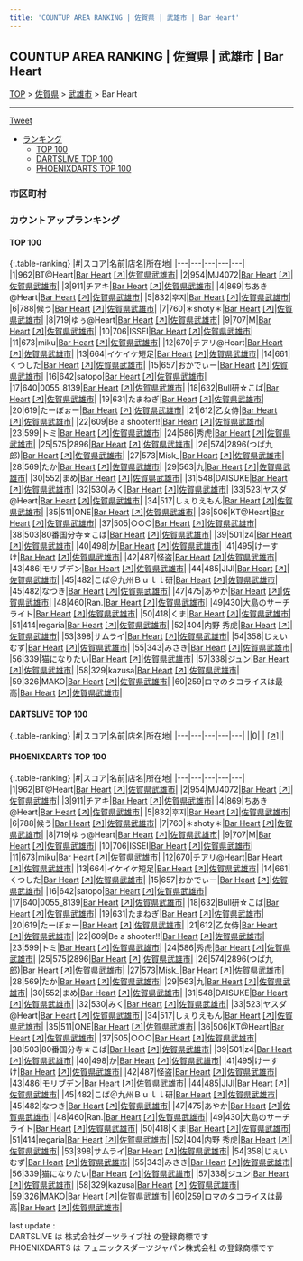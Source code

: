```yaml
---
title: 'COUNTUP AREA RANKING | 佐賀県 | 武雄市 | Bar Heart'
---
```

## COUNTUP AREA RANKING | 佐賀県 | 武雄市 | Bar Heart

[TOP](/darts/rank/) > [佐賀県](/darts/rank/佐賀県/) > [武雄市](/darts/rank/佐賀県/武雄市/) > Bar Heart

___

<a href="https://twitter.com/share?ref_src=twsrc%5Etfw" data-text="COUNTUP AREA RANKING | 佐賀県武雄市Bar Heart" class="twitter-share-button" data-hashtags="DARTSLIVE,PHOENIXDARTS,darts,ダーツ" data-show-count="false">Tweet</a>

* [ランキング](#カウントアップランキング)
    * [TOP 100](#top-100)
    * [DARTSLIVE TOP 100](#dartslive-top-100)
    * [PHOENIXDARTS TOP 100](#phoenixdarts-top-100)

### 市区町村

<ul>

</ul>

### カウントアップランキング

#### TOP 100



{:.table-ranking}
|#|スコア|名前|店名|所在地|
|---|---|---|---|---|
|1|962|<span class="rank-name-pd">BT@Heart</span>|<a href="/darts/rank/shops/80773.html">Bar Heart</a> <a href="https://vs.phoenixdarts.com/jp/shop/shopDetailInfo/s_80773?s_seq=80773">[↗]</a>|<a href="/darts/rank/佐賀県/武雄市">佐賀県武雄市</a>|
|2|954|<span class="rank-name-pd">MJ4072</span>|<a href="/darts/rank/shops/80773.html">Bar Heart</a> <a href="https://vs.phoenixdarts.com/jp/shop/shopDetailInfo/s_80773?s_seq=80773">[↗]</a>|<a href="/darts/rank/佐賀県/武雄市">佐賀県武雄市</a>|
|3|911|<span class="rank-name-pd">チアキ</span>|<a href="/darts/rank/shops/80773.html">Bar Heart</a> <a href="https://vs.phoenixdarts.com/jp/shop/shopDetailInfo/s_80773?s_seq=80773">[↗]</a>|<a href="/darts/rank/佐賀県/武雄市">佐賀県武雄市</a>|
|4|869|<span class="rank-name-pd">ちあき@Heart</span>|<a href="/darts/rank/shops/80773.html">Bar Heart</a> <a href="https://vs.phoenixdarts.com/jp/shop/shopDetailInfo/s_80773?s_seq=80773">[↗]</a>|<a href="/darts/rank/佐賀県/武雄市">佐賀県武雄市</a>|
|5|832|<span class="rank-name-pd">후지</span>|<a href="/darts/rank/shops/80773.html">Bar Heart</a> <a href="https://vs.phoenixdarts.com/jp/shop/shopDetailInfo/s_80773?s_seq=80773">[↗]</a>|<a href="/darts/rank/佐賀県/武雄市">佐賀県武雄市</a>|
|6|788|<span class="rank-name-pd">候う</span>|<a href="/darts/rank/shops/80773.html">Bar Heart</a> <a href="https://vs.phoenixdarts.com/jp/shop/shopDetailInfo/s_80773?s_seq=80773">[↗]</a>|<a href="/darts/rank/佐賀県/武雄市">佐賀県武雄市</a>|
|7|760|<span class="rank-name-pd">＊shoty＊</span>|<a href="/darts/rank/shops/80773.html">Bar Heart</a> <a href="https://vs.phoenixdarts.com/jp/shop/shopDetailInfo/s_80773?s_seq=80773">[↗]</a>|<a href="/darts/rank/佐賀県/武雄市">佐賀県武雄市</a>|
|8|719|<span class="rank-name-pd">ゆぅ@Heart</span>|<a href="/darts/rank/shops/80773.html">Bar Heart</a> <a href="https://vs.phoenixdarts.com/jp/shop/shopDetailInfo/s_80773?s_seq=80773">[↗]</a>|<a href="/darts/rank/佐賀県/武雄市">佐賀県武雄市</a>|
|9|707|<span class="rank-name-pd">M</span>|<a href="/darts/rank/shops/80773.html">Bar Heart</a> <a href="https://vs.phoenixdarts.com/jp/shop/shopDetailInfo/s_80773?s_seq=80773">[↗]</a>|<a href="/darts/rank/佐賀県/武雄市">佐賀県武雄市</a>|
|10|706|<span class="rank-name-pd">ISSEI</span>|<a href="/darts/rank/shops/80773.html">Bar Heart</a> <a href="https://vs.phoenixdarts.com/jp/shop/shopDetailInfo/s_80773?s_seq=80773">[↗]</a>|<a href="/darts/rank/佐賀県/武雄市">佐賀県武雄市</a>|
|11|673|<span class="rank-name-pd">miku</span>|<a href="/darts/rank/shops/80773.html">Bar Heart</a> <a href="https://vs.phoenixdarts.com/jp/shop/shopDetailInfo/s_80773?s_seq=80773">[↗]</a>|<a href="/darts/rank/佐賀県/武雄市">佐賀県武雄市</a>|
|12|670|<span class="rank-name-pd">チアリ@Heart</span>|<a href="/darts/rank/shops/80773.html">Bar Heart</a> <a href="https://vs.phoenixdarts.com/jp/shop/shopDetailInfo/s_80773?s_seq=80773">[↗]</a>|<a href="/darts/rank/佐賀県/武雄市">佐賀県武雄市</a>|
|13|664|<span class="rank-name-pd">イケイケ短足</span>|<a href="/darts/rank/shops/80773.html">Bar Heart</a> <a href="https://vs.phoenixdarts.com/jp/shop/shopDetailInfo/s_80773?s_seq=80773">[↗]</a>|<a href="/darts/rank/佐賀県/武雄市">佐賀県武雄市</a>|
|14|661|<span class="rank-name-pd">くつした</span>|<a href="/darts/rank/shops/80773.html">Bar Heart</a> <a href="https://vs.phoenixdarts.com/jp/shop/shopDetailInfo/s_80773?s_seq=80773">[↗]</a>|<a href="/darts/rank/佐賀県/武雄市">佐賀県武雄市</a>|
|15|657|<span class="rank-name-pd">おかでぃー</span>|<a href="/darts/rank/shops/80773.html">Bar Heart</a> <a href="https://vs.phoenixdarts.com/jp/shop/shopDetailInfo/s_80773?s_seq=80773">[↗]</a>|<a href="/darts/rank/佐賀県/武雄市">佐賀県武雄市</a>|
|16|642|<span class="rank-name-pd">satopo</span>|<a href="/darts/rank/shops/80773.html">Bar Heart</a> <a href="https://vs.phoenixdarts.com/jp/shop/shopDetailInfo/s_80773?s_seq=80773">[↗]</a>|<a href="/darts/rank/佐賀県/武雄市">佐賀県武雄市</a>|
|17|640|<span class="rank-name-pd">0055_8139</span>|<a href="/darts/rank/shops/80773.html">Bar Heart</a> <a href="https://vs.phoenixdarts.com/jp/shop/shopDetailInfo/s_80773?s_seq=80773">[↗]</a>|<a href="/darts/rank/佐賀県/武雄市">佐賀県武雄市</a>|
|18|632|<span class="rank-name-pd">Bull研☆こば</span>|<a href="/darts/rank/shops/80773.html">Bar Heart</a> <a href="https://vs.phoenixdarts.com/jp/shop/shopDetailInfo/s_80773?s_seq=80773">[↗]</a>|<a href="/darts/rank/佐賀県/武雄市">佐賀県武雄市</a>|
|19|631|<span class="rank-name-pd">たまねぎ</span>|<a href="/darts/rank/shops/80773.html">Bar Heart</a> <a href="https://vs.phoenixdarts.com/jp/shop/shopDetailInfo/s_80773?s_seq=80773">[↗]</a>|<a href="/darts/rank/佐賀県/武雄市">佐賀県武雄市</a>|
|20|619|<span class="rank-name-pd">たーぼぉー</span>|<a href="/darts/rank/shops/80773.html">Bar Heart</a> <a href="https://vs.phoenixdarts.com/jp/shop/shopDetailInfo/s_80773?s_seq=80773">[↗]</a>|<a href="/darts/rank/佐賀県/武雄市">佐賀県武雄市</a>|
|21|612|<span class="rank-name-pd">乙女侍</span>|<a href="/darts/rank/shops/80773.html">Bar Heart</a> <a href="https://vs.phoenixdarts.com/jp/shop/shopDetailInfo/s_80773?s_seq=80773">[↗]</a>|<a href="/darts/rank/佐賀県/武雄市">佐賀県武雄市</a>|
|22|609|<span class="rank-name-pd">Be a shooter!!</span>|<a href="/darts/rank/shops/80773.html">Bar Heart</a> <a href="https://vs.phoenixdarts.com/jp/shop/shopDetailInfo/s_80773?s_seq=80773">[↗]</a>|<a href="/darts/rank/佐賀県/武雄市">佐賀県武雄市</a>|
|23|599|<span class="rank-name-pd">トミ</span>|<a href="/darts/rank/shops/80773.html">Bar Heart</a> <a href="https://vs.phoenixdarts.com/jp/shop/shopDetailInfo/s_80773?s_seq=80773">[↗]</a>|<a href="/darts/rank/佐賀県/武雄市">佐賀県武雄市</a>|
|24|586|<span class="rank-name-pd">秀虎</span>|<a href="/darts/rank/shops/80773.html">Bar Heart</a> <a href="https://vs.phoenixdarts.com/jp/shop/shopDetailInfo/s_80773?s_seq=80773">[↗]</a>|<a href="/darts/rank/佐賀県/武雄市">佐賀県武雄市</a>|
|25|575|<span class="rank-name-pd">2896</span>|<a href="/darts/rank/shops/80773.html">Bar Heart</a> <a href="https://vs.phoenixdarts.com/jp/shop/shopDetailInfo/s_80773?s_seq=80773">[↗]</a>|<a href="/darts/rank/佐賀県/武雄市">佐賀県武雄市</a>|
|26|574|<span class="rank-name-pd">2896(つば九郎)</span>|<a href="/darts/rank/shops/80773.html">Bar Heart</a> <a href="https://vs.phoenixdarts.com/jp/shop/shopDetailInfo/s_80773?s_seq=80773">[↗]</a>|<a href="/darts/rank/佐賀県/武雄市">佐賀県武雄市</a>|
|27|573|<span class="rank-name-pd">Misk_</span>|<a href="/darts/rank/shops/80773.html">Bar Heart</a> <a href="https://vs.phoenixdarts.com/jp/shop/shopDetailInfo/s_80773?s_seq=80773">[↗]</a>|<a href="/darts/rank/佐賀県/武雄市">佐賀県武雄市</a>|
|28|569|<span class="rank-name-pd">たか</span>|<a href="/darts/rank/shops/80773.html">Bar Heart</a> <a href="https://vs.phoenixdarts.com/jp/shop/shopDetailInfo/s_80773?s_seq=80773">[↗]</a>|<a href="/darts/rank/佐賀県/武雄市">佐賀県武雄市</a>|
|29|563|<span class="rank-name-pd">九</span>|<a href="/darts/rank/shops/80773.html">Bar Heart</a> <a href="https://vs.phoenixdarts.com/jp/shop/shopDetailInfo/s_80773?s_seq=80773">[↗]</a>|<a href="/darts/rank/佐賀県/武雄市">佐賀県武雄市</a>|
|30|552|<span class="rank-name-pd">まめ</span>|<a href="/darts/rank/shops/80773.html">Bar Heart</a> <a href="https://vs.phoenixdarts.com/jp/shop/shopDetailInfo/s_80773?s_seq=80773">[↗]</a>|<a href="/darts/rank/佐賀県/武雄市">佐賀県武雄市</a>|
|31|548|<span class="rank-name-pd">DAISUKE</span>|<a href="/darts/rank/shops/80773.html">Bar Heart</a> <a href="https://vs.phoenixdarts.com/jp/shop/shopDetailInfo/s_80773?s_seq=80773">[↗]</a>|<a href="/darts/rank/佐賀県/武雄市">佐賀県武雄市</a>|
|32|530|<span class="rank-name-pd">みく</span>|<a href="/darts/rank/shops/80773.html">Bar Heart</a> <a href="https://vs.phoenixdarts.com/jp/shop/shopDetailInfo/s_80773?s_seq=80773">[↗]</a>|<a href="/darts/rank/佐賀県/武雄市">佐賀県武雄市</a>|
|33|523|<span class="rank-name-pd">ヤスダ@Heart</span>|<a href="/darts/rank/shops/80773.html">Bar Heart</a> <a href="https://vs.phoenixdarts.com/jp/shop/shopDetailInfo/s_80773?s_seq=80773">[↗]</a>|<a href="/darts/rank/佐賀県/武雄市">佐賀県武雄市</a>|
|34|517|<span class="rank-name-pd">しぇりえもん</span>|<a href="/darts/rank/shops/80773.html">Bar Heart</a> <a href="https://vs.phoenixdarts.com/jp/shop/shopDetailInfo/s_80773?s_seq=80773">[↗]</a>|<a href="/darts/rank/佐賀県/武雄市">佐賀県武雄市</a>|
|35|511|<span class="rank-name-pd">ONE</span>|<a href="/darts/rank/shops/80773.html">Bar Heart</a> <a href="https://vs.phoenixdarts.com/jp/shop/shopDetailInfo/s_80773?s_seq=80773">[↗]</a>|<a href="/darts/rank/佐賀県/武雄市">佐賀県武雄市</a>|
|36|506|<span class="rank-name-pd">KT@Heart</span>|<a href="/darts/rank/shops/80773.html">Bar Heart</a> <a href="https://vs.phoenixdarts.com/jp/shop/shopDetailInfo/s_80773?s_seq=80773">[↗]</a>|<a href="/darts/rank/佐賀県/武雄市">佐賀県武雄市</a>|
|37|505|<span class="rank-name-pd">○○○</span>|<a href="/darts/rank/shops/80773.html">Bar Heart</a> <a href="https://vs.phoenixdarts.com/jp/shop/shopDetailInfo/s_80773?s_seq=80773">[↗]</a>|<a href="/darts/rank/佐賀県/武雄市">佐賀県武雄市</a>|
|38|503|<span class="rank-name-pd">80番国分寺☆こば</span>|<a href="/darts/rank/shops/80773.html">Bar Heart</a> <a href="https://vs.phoenixdarts.com/jp/shop/shopDetailInfo/s_80773?s_seq=80773">[↗]</a>|<a href="/darts/rank/佐賀県/武雄市">佐賀県武雄市</a>|
|39|501|<span class="rank-name-pd">z4</span>|<a href="/darts/rank/shops/80773.html">Bar Heart</a> <a href="https://vs.phoenixdarts.com/jp/shop/shopDetailInfo/s_80773?s_seq=80773">[↗]</a>|<a href="/darts/rank/佐賀県/武雄市">佐賀県武雄市</a>|
|40|498|<span class="rank-name-pd">か</span>|<a href="/darts/rank/shops/80773.html">Bar Heart</a> <a href="https://vs.phoenixdarts.com/jp/shop/shopDetailInfo/s_80773?s_seq=80773">[↗]</a>|<a href="/darts/rank/佐賀県/武雄市">佐賀県武雄市</a>|
|41|495|<span class="rank-name-pd">けーすけ</span>|<a href="/darts/rank/shops/80773.html">Bar Heart</a> <a href="https://vs.phoenixdarts.com/jp/shop/shopDetailInfo/s_80773?s_seq=80773">[↗]</a>|<a href="/darts/rank/佐賀県/武雄市">佐賀県武雄市</a>|
|42|487|<span class="rank-name-pd">怪盗</span>|<a href="/darts/rank/shops/80773.html">Bar Heart</a> <a href="https://vs.phoenixdarts.com/jp/shop/shopDetailInfo/s_80773?s_seq=80773">[↗]</a>|<a href="/darts/rank/佐賀県/武雄市">佐賀県武雄市</a>|
|43|486|<span class="rank-name-pd">モリブデン</span>|<a href="/darts/rank/shops/80773.html">Bar Heart</a> <a href="https://vs.phoenixdarts.com/jp/shop/shopDetailInfo/s_80773?s_seq=80773">[↗]</a>|<a href="/darts/rank/佐賀県/武雄市">佐賀県武雄市</a>|
|44|485|<span class="rank-name-pd">JIJI</span>|<a href="/darts/rank/shops/80773.html">Bar Heart</a> <a href="https://vs.phoenixdarts.com/jp/shop/shopDetailInfo/s_80773?s_seq=80773">[↗]</a>|<a href="/darts/rank/佐賀県/武雄市">佐賀県武雄市</a>|
|45|482|<span class="rank-name-pd">こば＠九州Ｂｕｌｌ研</span>|<a href="/darts/rank/shops/80773.html">Bar Heart</a> <a href="https://vs.phoenixdarts.com/jp/shop/shopDetailInfo/s_80773?s_seq=80773">[↗]</a>|<a href="/darts/rank/佐賀県/武雄市">佐賀県武雄市</a>|
|45|482|<span class="rank-name-pd">なつき</span>|<a href="/darts/rank/shops/80773.html">Bar Heart</a> <a href="https://vs.phoenixdarts.com/jp/shop/shopDetailInfo/s_80773?s_seq=80773">[↗]</a>|<a href="/darts/rank/佐賀県/武雄市">佐賀県武雄市</a>|
|47|475|<span class="rank-name-pd">あやか</span>|<a href="/darts/rank/shops/80773.html">Bar Heart</a> <a href="https://vs.phoenixdarts.com/jp/shop/shopDetailInfo/s_80773?s_seq=80773">[↗]</a>|<a href="/darts/rank/佐賀県/武雄市">佐賀県武雄市</a>|
|48|460|<span class="rank-name-pd">Ran.</span>|<a href="/darts/rank/shops/80773.html">Bar Heart</a> <a href="https://vs.phoenixdarts.com/jp/shop/shopDetailInfo/s_80773?s_seq=80773">[↗]</a>|<a href="/darts/rank/佐賀県/武雄市">佐賀県武雄市</a>|
|49|430|<span class="rank-name-pd">大島のサーチライト</span>|<a href="/darts/rank/shops/80773.html">Bar Heart</a> <a href="https://vs.phoenixdarts.com/jp/shop/shopDetailInfo/s_80773?s_seq=80773">[↗]</a>|<a href="/darts/rank/佐賀県/武雄市">佐賀県武雄市</a>|
|50|418|<span class="rank-name-pd">くま</span>|<a href="/darts/rank/shops/80773.html">Bar Heart</a> <a href="https://vs.phoenixdarts.com/jp/shop/shopDetailInfo/s_80773?s_seq=80773">[↗]</a>|<a href="/darts/rank/佐賀県/武雄市">佐賀県武雄市</a>|
|51|414|<span class="rank-name-pd">regaria</span>|<a href="/darts/rank/shops/80773.html">Bar Heart</a> <a href="https://vs.phoenixdarts.com/jp/shop/shopDetailInfo/s_80773?s_seq=80773">[↗]</a>|<a href="/darts/rank/佐賀県/武雄市">佐賀県武雄市</a>|
|52|404|<span class="rank-name-pd">内野 秀虎</span>|<a href="/darts/rank/shops/80773.html">Bar Heart</a> <a href="https://vs.phoenixdarts.com/jp/shop/shopDetailInfo/s_80773?s_seq=80773">[↗]</a>|<a href="/darts/rank/佐賀県/武雄市">佐賀県武雄市</a>|
|53|398|<span class="rank-name-pd">サムライ</span>|<a href="/darts/rank/shops/80773.html">Bar Heart</a> <a href="https://vs.phoenixdarts.com/jp/shop/shopDetailInfo/s_80773?s_seq=80773">[↗]</a>|<a href="/darts/rank/佐賀県/武雄市">佐賀県武雄市</a>|
|54|358|<span class="rank-name-pd">じぇいむず</span>|<a href="/darts/rank/shops/80773.html">Bar Heart</a> <a href="https://vs.phoenixdarts.com/jp/shop/shopDetailInfo/s_80773?s_seq=80773">[↗]</a>|<a href="/darts/rank/佐賀県/武雄市">佐賀県武雄市</a>|
|55|343|<span class="rank-name-pd">みさき</span>|<a href="/darts/rank/shops/80773.html">Bar Heart</a> <a href="https://vs.phoenixdarts.com/jp/shop/shopDetailInfo/s_80773?s_seq=80773">[↗]</a>|<a href="/darts/rank/佐賀県/武雄市">佐賀県武雄市</a>|
|56|339|<span class="rank-name-pd">猫になりたい</span>|<a href="/darts/rank/shops/80773.html">Bar Heart</a> <a href="https://vs.phoenixdarts.com/jp/shop/shopDetailInfo/s_80773?s_seq=80773">[↗]</a>|<a href="/darts/rank/佐賀県/武雄市">佐賀県武雄市</a>|
|57|338|<span class="rank-name-pd">ジュン</span>|<a href="/darts/rank/shops/80773.html">Bar Heart</a> <a href="https://vs.phoenixdarts.com/jp/shop/shopDetailInfo/s_80773?s_seq=80773">[↗]</a>|<a href="/darts/rank/佐賀県/武雄市">佐賀県武雄市</a>|
|58|329|<span class="rank-name-pd">kazusa</span>|<a href="/darts/rank/shops/80773.html">Bar Heart</a> <a href="https://vs.phoenixdarts.com/jp/shop/shopDetailInfo/s_80773?s_seq=80773">[↗]</a>|<a href="/darts/rank/佐賀県/武雄市">佐賀県武雄市</a>|
|59|326|<span class="rank-name-pd">MAKO</span>|<a href="/darts/rank/shops/80773.html">Bar Heart</a> <a href="https://vs.phoenixdarts.com/jp/shop/shopDetailInfo/s_80773?s_seq=80773">[↗]</a>|<a href="/darts/rank/佐賀県/武雄市">佐賀県武雄市</a>|
|60|259|<span class="rank-name-pd">ロマのタコライスは最高</span>|<a href="/darts/rank/shops/80773.html">Bar Heart</a> <a href="https://vs.phoenixdarts.com/jp/shop/shopDetailInfo/s_80773?s_seq=80773">[↗]</a>|<a href="/darts/rank/佐賀県/武雄市">佐賀県武雄市</a>|


#### DARTSLIVE TOP 100



{:.table-ranking}
|#|スコア|名前|店名|所在地|
|---|---|---|---|---|
||0|<span class="rank-name-dl"> </span>|<a href="/darts/rank/shops/.html"></a> <a href="">[↗]</a>|<a href="/darts/rank//"></a>|


#### PHOENIXDARTS TOP 100



{:.table-ranking}
|#|スコア|名前|店名|所在地|
|---|---|---|---|---|
|1|962|<span class="rank-name-pd">BT@Heart</span>|<a href="/darts/rank/shops/80773.html">Bar Heart</a> <a href="https://vs.phoenixdarts.com/jp/shop/shopDetailInfo/s_80773?s_seq=80773">[↗]</a>|<a href="/darts/rank/佐賀県/武雄市">佐賀県武雄市</a>|
|2|954|<span class="rank-name-pd">MJ4072</span>|<a href="/darts/rank/shops/80773.html">Bar Heart</a> <a href="https://vs.phoenixdarts.com/jp/shop/shopDetailInfo/s_80773?s_seq=80773">[↗]</a>|<a href="/darts/rank/佐賀県/武雄市">佐賀県武雄市</a>|
|3|911|<span class="rank-name-pd">チアキ</span>|<a href="/darts/rank/shops/80773.html">Bar Heart</a> <a href="https://vs.phoenixdarts.com/jp/shop/shopDetailInfo/s_80773?s_seq=80773">[↗]</a>|<a href="/darts/rank/佐賀県/武雄市">佐賀県武雄市</a>|
|4|869|<span class="rank-name-pd">ちあき@Heart</span>|<a href="/darts/rank/shops/80773.html">Bar Heart</a> <a href="https://vs.phoenixdarts.com/jp/shop/shopDetailInfo/s_80773?s_seq=80773">[↗]</a>|<a href="/darts/rank/佐賀県/武雄市">佐賀県武雄市</a>|
|5|832|<span class="rank-name-pd">후지</span>|<a href="/darts/rank/shops/80773.html">Bar Heart</a> <a href="https://vs.phoenixdarts.com/jp/shop/shopDetailInfo/s_80773?s_seq=80773">[↗]</a>|<a href="/darts/rank/佐賀県/武雄市">佐賀県武雄市</a>|
|6|788|<span class="rank-name-pd">候う</span>|<a href="/darts/rank/shops/80773.html">Bar Heart</a> <a href="https://vs.phoenixdarts.com/jp/shop/shopDetailInfo/s_80773?s_seq=80773">[↗]</a>|<a href="/darts/rank/佐賀県/武雄市">佐賀県武雄市</a>|
|7|760|<span class="rank-name-pd">＊shoty＊</span>|<a href="/darts/rank/shops/80773.html">Bar Heart</a> <a href="https://vs.phoenixdarts.com/jp/shop/shopDetailInfo/s_80773?s_seq=80773">[↗]</a>|<a href="/darts/rank/佐賀県/武雄市">佐賀県武雄市</a>|
|8|719|<span class="rank-name-pd">ゆぅ@Heart</span>|<a href="/darts/rank/shops/80773.html">Bar Heart</a> <a href="https://vs.phoenixdarts.com/jp/shop/shopDetailInfo/s_80773?s_seq=80773">[↗]</a>|<a href="/darts/rank/佐賀県/武雄市">佐賀県武雄市</a>|
|9|707|<span class="rank-name-pd">M</span>|<a href="/darts/rank/shops/80773.html">Bar Heart</a> <a href="https://vs.phoenixdarts.com/jp/shop/shopDetailInfo/s_80773?s_seq=80773">[↗]</a>|<a href="/darts/rank/佐賀県/武雄市">佐賀県武雄市</a>|
|10|706|<span class="rank-name-pd">ISSEI</span>|<a href="/darts/rank/shops/80773.html">Bar Heart</a> <a href="https://vs.phoenixdarts.com/jp/shop/shopDetailInfo/s_80773?s_seq=80773">[↗]</a>|<a href="/darts/rank/佐賀県/武雄市">佐賀県武雄市</a>|
|11|673|<span class="rank-name-pd">miku</span>|<a href="/darts/rank/shops/80773.html">Bar Heart</a> <a href="https://vs.phoenixdarts.com/jp/shop/shopDetailInfo/s_80773?s_seq=80773">[↗]</a>|<a href="/darts/rank/佐賀県/武雄市">佐賀県武雄市</a>|
|12|670|<span class="rank-name-pd">チアリ@Heart</span>|<a href="/darts/rank/shops/80773.html">Bar Heart</a> <a href="https://vs.phoenixdarts.com/jp/shop/shopDetailInfo/s_80773?s_seq=80773">[↗]</a>|<a href="/darts/rank/佐賀県/武雄市">佐賀県武雄市</a>|
|13|664|<span class="rank-name-pd">イケイケ短足</span>|<a href="/darts/rank/shops/80773.html">Bar Heart</a> <a href="https://vs.phoenixdarts.com/jp/shop/shopDetailInfo/s_80773?s_seq=80773">[↗]</a>|<a href="/darts/rank/佐賀県/武雄市">佐賀県武雄市</a>|
|14|661|<span class="rank-name-pd">くつした</span>|<a href="/darts/rank/shops/80773.html">Bar Heart</a> <a href="https://vs.phoenixdarts.com/jp/shop/shopDetailInfo/s_80773?s_seq=80773">[↗]</a>|<a href="/darts/rank/佐賀県/武雄市">佐賀県武雄市</a>|
|15|657|<span class="rank-name-pd">おかでぃー</span>|<a href="/darts/rank/shops/80773.html">Bar Heart</a> <a href="https://vs.phoenixdarts.com/jp/shop/shopDetailInfo/s_80773?s_seq=80773">[↗]</a>|<a href="/darts/rank/佐賀県/武雄市">佐賀県武雄市</a>|
|16|642|<span class="rank-name-pd">satopo</span>|<a href="/darts/rank/shops/80773.html">Bar Heart</a> <a href="https://vs.phoenixdarts.com/jp/shop/shopDetailInfo/s_80773?s_seq=80773">[↗]</a>|<a href="/darts/rank/佐賀県/武雄市">佐賀県武雄市</a>|
|17|640|<span class="rank-name-pd">0055_8139</span>|<a href="/darts/rank/shops/80773.html">Bar Heart</a> <a href="https://vs.phoenixdarts.com/jp/shop/shopDetailInfo/s_80773?s_seq=80773">[↗]</a>|<a href="/darts/rank/佐賀県/武雄市">佐賀県武雄市</a>|
|18|632|<span class="rank-name-pd">Bull研☆こば</span>|<a href="/darts/rank/shops/80773.html">Bar Heart</a> <a href="https://vs.phoenixdarts.com/jp/shop/shopDetailInfo/s_80773?s_seq=80773">[↗]</a>|<a href="/darts/rank/佐賀県/武雄市">佐賀県武雄市</a>|
|19|631|<span class="rank-name-pd">たまねぎ</span>|<a href="/darts/rank/shops/80773.html">Bar Heart</a> <a href="https://vs.phoenixdarts.com/jp/shop/shopDetailInfo/s_80773?s_seq=80773">[↗]</a>|<a href="/darts/rank/佐賀県/武雄市">佐賀県武雄市</a>|
|20|619|<span class="rank-name-pd">たーぼぉー</span>|<a href="/darts/rank/shops/80773.html">Bar Heart</a> <a href="https://vs.phoenixdarts.com/jp/shop/shopDetailInfo/s_80773?s_seq=80773">[↗]</a>|<a href="/darts/rank/佐賀県/武雄市">佐賀県武雄市</a>|
|21|612|<span class="rank-name-pd">乙女侍</span>|<a href="/darts/rank/shops/80773.html">Bar Heart</a> <a href="https://vs.phoenixdarts.com/jp/shop/shopDetailInfo/s_80773?s_seq=80773">[↗]</a>|<a href="/darts/rank/佐賀県/武雄市">佐賀県武雄市</a>|
|22|609|<span class="rank-name-pd">Be a shooter!!</span>|<a href="/darts/rank/shops/80773.html">Bar Heart</a> <a href="https://vs.phoenixdarts.com/jp/shop/shopDetailInfo/s_80773?s_seq=80773">[↗]</a>|<a href="/darts/rank/佐賀県/武雄市">佐賀県武雄市</a>|
|23|599|<span class="rank-name-pd">トミ</span>|<a href="/darts/rank/shops/80773.html">Bar Heart</a> <a href="https://vs.phoenixdarts.com/jp/shop/shopDetailInfo/s_80773?s_seq=80773">[↗]</a>|<a href="/darts/rank/佐賀県/武雄市">佐賀県武雄市</a>|
|24|586|<span class="rank-name-pd">秀虎</span>|<a href="/darts/rank/shops/80773.html">Bar Heart</a> <a href="https://vs.phoenixdarts.com/jp/shop/shopDetailInfo/s_80773?s_seq=80773">[↗]</a>|<a href="/darts/rank/佐賀県/武雄市">佐賀県武雄市</a>|
|25|575|<span class="rank-name-pd">2896</span>|<a href="/darts/rank/shops/80773.html">Bar Heart</a> <a href="https://vs.phoenixdarts.com/jp/shop/shopDetailInfo/s_80773?s_seq=80773">[↗]</a>|<a href="/darts/rank/佐賀県/武雄市">佐賀県武雄市</a>|
|26|574|<span class="rank-name-pd">2896(つば九郎)</span>|<a href="/darts/rank/shops/80773.html">Bar Heart</a> <a href="https://vs.phoenixdarts.com/jp/shop/shopDetailInfo/s_80773?s_seq=80773">[↗]</a>|<a href="/darts/rank/佐賀県/武雄市">佐賀県武雄市</a>|
|27|573|<span class="rank-name-pd">Misk_</span>|<a href="/darts/rank/shops/80773.html">Bar Heart</a> <a href="https://vs.phoenixdarts.com/jp/shop/shopDetailInfo/s_80773?s_seq=80773">[↗]</a>|<a href="/darts/rank/佐賀県/武雄市">佐賀県武雄市</a>|
|28|569|<span class="rank-name-pd">たか</span>|<a href="/darts/rank/shops/80773.html">Bar Heart</a> <a href="https://vs.phoenixdarts.com/jp/shop/shopDetailInfo/s_80773?s_seq=80773">[↗]</a>|<a href="/darts/rank/佐賀県/武雄市">佐賀県武雄市</a>|
|29|563|<span class="rank-name-pd">九</span>|<a href="/darts/rank/shops/80773.html">Bar Heart</a> <a href="https://vs.phoenixdarts.com/jp/shop/shopDetailInfo/s_80773?s_seq=80773">[↗]</a>|<a href="/darts/rank/佐賀県/武雄市">佐賀県武雄市</a>|
|30|552|<span class="rank-name-pd">まめ</span>|<a href="/darts/rank/shops/80773.html">Bar Heart</a> <a href="https://vs.phoenixdarts.com/jp/shop/shopDetailInfo/s_80773?s_seq=80773">[↗]</a>|<a href="/darts/rank/佐賀県/武雄市">佐賀県武雄市</a>|
|31|548|<span class="rank-name-pd">DAISUKE</span>|<a href="/darts/rank/shops/80773.html">Bar Heart</a> <a href="https://vs.phoenixdarts.com/jp/shop/shopDetailInfo/s_80773?s_seq=80773">[↗]</a>|<a href="/darts/rank/佐賀県/武雄市">佐賀県武雄市</a>|
|32|530|<span class="rank-name-pd">みく</span>|<a href="/darts/rank/shops/80773.html">Bar Heart</a> <a href="https://vs.phoenixdarts.com/jp/shop/shopDetailInfo/s_80773?s_seq=80773">[↗]</a>|<a href="/darts/rank/佐賀県/武雄市">佐賀県武雄市</a>|
|33|523|<span class="rank-name-pd">ヤスダ@Heart</span>|<a href="/darts/rank/shops/80773.html">Bar Heart</a> <a href="https://vs.phoenixdarts.com/jp/shop/shopDetailInfo/s_80773?s_seq=80773">[↗]</a>|<a href="/darts/rank/佐賀県/武雄市">佐賀県武雄市</a>|
|34|517|<span class="rank-name-pd">しぇりえもん</span>|<a href="/darts/rank/shops/80773.html">Bar Heart</a> <a href="https://vs.phoenixdarts.com/jp/shop/shopDetailInfo/s_80773?s_seq=80773">[↗]</a>|<a href="/darts/rank/佐賀県/武雄市">佐賀県武雄市</a>|
|35|511|<span class="rank-name-pd">ONE</span>|<a href="/darts/rank/shops/80773.html">Bar Heart</a> <a href="https://vs.phoenixdarts.com/jp/shop/shopDetailInfo/s_80773?s_seq=80773">[↗]</a>|<a href="/darts/rank/佐賀県/武雄市">佐賀県武雄市</a>|
|36|506|<span class="rank-name-pd">KT@Heart</span>|<a href="/darts/rank/shops/80773.html">Bar Heart</a> <a href="https://vs.phoenixdarts.com/jp/shop/shopDetailInfo/s_80773?s_seq=80773">[↗]</a>|<a href="/darts/rank/佐賀県/武雄市">佐賀県武雄市</a>|
|37|505|<span class="rank-name-pd">○○○</span>|<a href="/darts/rank/shops/80773.html">Bar Heart</a> <a href="https://vs.phoenixdarts.com/jp/shop/shopDetailInfo/s_80773?s_seq=80773">[↗]</a>|<a href="/darts/rank/佐賀県/武雄市">佐賀県武雄市</a>|
|38|503|<span class="rank-name-pd">80番国分寺☆こば</span>|<a href="/darts/rank/shops/80773.html">Bar Heart</a> <a href="https://vs.phoenixdarts.com/jp/shop/shopDetailInfo/s_80773?s_seq=80773">[↗]</a>|<a href="/darts/rank/佐賀県/武雄市">佐賀県武雄市</a>|
|39|501|<span class="rank-name-pd">z4</span>|<a href="/darts/rank/shops/80773.html">Bar Heart</a> <a href="https://vs.phoenixdarts.com/jp/shop/shopDetailInfo/s_80773?s_seq=80773">[↗]</a>|<a href="/darts/rank/佐賀県/武雄市">佐賀県武雄市</a>|
|40|498|<span class="rank-name-pd">か</span>|<a href="/darts/rank/shops/80773.html">Bar Heart</a> <a href="https://vs.phoenixdarts.com/jp/shop/shopDetailInfo/s_80773?s_seq=80773">[↗]</a>|<a href="/darts/rank/佐賀県/武雄市">佐賀県武雄市</a>|
|41|495|<span class="rank-name-pd">けーすけ</span>|<a href="/darts/rank/shops/80773.html">Bar Heart</a> <a href="https://vs.phoenixdarts.com/jp/shop/shopDetailInfo/s_80773?s_seq=80773">[↗]</a>|<a href="/darts/rank/佐賀県/武雄市">佐賀県武雄市</a>|
|42|487|<span class="rank-name-pd">怪盗</span>|<a href="/darts/rank/shops/80773.html">Bar Heart</a> <a href="https://vs.phoenixdarts.com/jp/shop/shopDetailInfo/s_80773?s_seq=80773">[↗]</a>|<a href="/darts/rank/佐賀県/武雄市">佐賀県武雄市</a>|
|43|486|<span class="rank-name-pd">モリブデン</span>|<a href="/darts/rank/shops/80773.html">Bar Heart</a> <a href="https://vs.phoenixdarts.com/jp/shop/shopDetailInfo/s_80773?s_seq=80773">[↗]</a>|<a href="/darts/rank/佐賀県/武雄市">佐賀県武雄市</a>|
|44|485|<span class="rank-name-pd">JIJI</span>|<a href="/darts/rank/shops/80773.html">Bar Heart</a> <a href="https://vs.phoenixdarts.com/jp/shop/shopDetailInfo/s_80773?s_seq=80773">[↗]</a>|<a href="/darts/rank/佐賀県/武雄市">佐賀県武雄市</a>|
|45|482|<span class="rank-name-pd">こば＠九州Ｂｕｌｌ研</span>|<a href="/darts/rank/shops/80773.html">Bar Heart</a> <a href="https://vs.phoenixdarts.com/jp/shop/shopDetailInfo/s_80773?s_seq=80773">[↗]</a>|<a href="/darts/rank/佐賀県/武雄市">佐賀県武雄市</a>|
|45|482|<span class="rank-name-pd">なつき</span>|<a href="/darts/rank/shops/80773.html">Bar Heart</a> <a href="https://vs.phoenixdarts.com/jp/shop/shopDetailInfo/s_80773?s_seq=80773">[↗]</a>|<a href="/darts/rank/佐賀県/武雄市">佐賀県武雄市</a>|
|47|475|<span class="rank-name-pd">あやか</span>|<a href="/darts/rank/shops/80773.html">Bar Heart</a> <a href="https://vs.phoenixdarts.com/jp/shop/shopDetailInfo/s_80773?s_seq=80773">[↗]</a>|<a href="/darts/rank/佐賀県/武雄市">佐賀県武雄市</a>|
|48|460|<span class="rank-name-pd">Ran.</span>|<a href="/darts/rank/shops/80773.html">Bar Heart</a> <a href="https://vs.phoenixdarts.com/jp/shop/shopDetailInfo/s_80773?s_seq=80773">[↗]</a>|<a href="/darts/rank/佐賀県/武雄市">佐賀県武雄市</a>|
|49|430|<span class="rank-name-pd">大島のサーチライト</span>|<a href="/darts/rank/shops/80773.html">Bar Heart</a> <a href="https://vs.phoenixdarts.com/jp/shop/shopDetailInfo/s_80773?s_seq=80773">[↗]</a>|<a href="/darts/rank/佐賀県/武雄市">佐賀県武雄市</a>|
|50|418|<span class="rank-name-pd">くま</span>|<a href="/darts/rank/shops/80773.html">Bar Heart</a> <a href="https://vs.phoenixdarts.com/jp/shop/shopDetailInfo/s_80773?s_seq=80773">[↗]</a>|<a href="/darts/rank/佐賀県/武雄市">佐賀県武雄市</a>|
|51|414|<span class="rank-name-pd">regaria</span>|<a href="/darts/rank/shops/80773.html">Bar Heart</a> <a href="https://vs.phoenixdarts.com/jp/shop/shopDetailInfo/s_80773?s_seq=80773">[↗]</a>|<a href="/darts/rank/佐賀県/武雄市">佐賀県武雄市</a>|
|52|404|<span class="rank-name-pd">内野 秀虎</span>|<a href="/darts/rank/shops/80773.html">Bar Heart</a> <a href="https://vs.phoenixdarts.com/jp/shop/shopDetailInfo/s_80773?s_seq=80773">[↗]</a>|<a href="/darts/rank/佐賀県/武雄市">佐賀県武雄市</a>|
|53|398|<span class="rank-name-pd">サムライ</span>|<a href="/darts/rank/shops/80773.html">Bar Heart</a> <a href="https://vs.phoenixdarts.com/jp/shop/shopDetailInfo/s_80773?s_seq=80773">[↗]</a>|<a href="/darts/rank/佐賀県/武雄市">佐賀県武雄市</a>|
|54|358|<span class="rank-name-pd">じぇいむず</span>|<a href="/darts/rank/shops/80773.html">Bar Heart</a> <a href="https://vs.phoenixdarts.com/jp/shop/shopDetailInfo/s_80773?s_seq=80773">[↗]</a>|<a href="/darts/rank/佐賀県/武雄市">佐賀県武雄市</a>|
|55|343|<span class="rank-name-pd">みさき</span>|<a href="/darts/rank/shops/80773.html">Bar Heart</a> <a href="https://vs.phoenixdarts.com/jp/shop/shopDetailInfo/s_80773?s_seq=80773">[↗]</a>|<a href="/darts/rank/佐賀県/武雄市">佐賀県武雄市</a>|
|56|339|<span class="rank-name-pd">猫になりたい</span>|<a href="/darts/rank/shops/80773.html">Bar Heart</a> <a href="https://vs.phoenixdarts.com/jp/shop/shopDetailInfo/s_80773?s_seq=80773">[↗]</a>|<a href="/darts/rank/佐賀県/武雄市">佐賀県武雄市</a>|
|57|338|<span class="rank-name-pd">ジュン</span>|<a href="/darts/rank/shops/80773.html">Bar Heart</a> <a href="https://vs.phoenixdarts.com/jp/shop/shopDetailInfo/s_80773?s_seq=80773">[↗]</a>|<a href="/darts/rank/佐賀県/武雄市">佐賀県武雄市</a>|
|58|329|<span class="rank-name-pd">kazusa</span>|<a href="/darts/rank/shops/80773.html">Bar Heart</a> <a href="https://vs.phoenixdarts.com/jp/shop/shopDetailInfo/s_80773?s_seq=80773">[↗]</a>|<a href="/darts/rank/佐賀県/武雄市">佐賀県武雄市</a>|
|59|326|<span class="rank-name-pd">MAKO</span>|<a href="/darts/rank/shops/80773.html">Bar Heart</a> <a href="https://vs.phoenixdarts.com/jp/shop/shopDetailInfo/s_80773?s_seq=80773">[↗]</a>|<a href="/darts/rank/佐賀県/武雄市">佐賀県武雄市</a>|
|60|259|<span class="rank-name-pd">ロマのタコライスは最高</span>|<a href="/darts/rank/shops/80773.html">Bar Heart</a> <a href="https://vs.phoenixdarts.com/jp/shop/shopDetailInfo/s_80773?s_seq=80773">[↗]</a>|<a href="/darts/rank/佐賀県/武雄市">佐賀県武雄市</a>|


<div class="footer border-top border-gray-light mt-5 pt-3 text-right text-gray">
    last update : <span style="font-weight: italic" id="foot_last_modified"></span><br />
    DARTSLIVE は 株式会社ダーツライブ社 の登録商標です<br />
    PHOENIXDARTS は フェニックスダーツジャパン株式会社 の登録商標です<br />
</div>

<script src="https://cdnjs.cloudflare.com/ajax/libs/jquery.tablesorter/2.31.3/js/jquery.tablesorter.min.js" integrity="sha512-qzgd5cYSZcosqpzpn7zF2ZId8f/8CHmFKZ8j7mU4OUXTNRd5g+ZHBPsgKEwoqxCtdQvExE5LprwwPAgoicguNg==" crossorigin="anonymous" referrerpolicy="no-referrer"></script>
<link rel="stylesheet" href="https://cdnjs.cloudflare.com/ajax/libs/jquery.tablesorter/2.31.3/css/theme.default.min.css" integrity="sha512-wghhOJkjQX0Lh3NSWvNKeZ0ZpNn+SPVXX1Qyc9OCaogADktxrBiBdKGDoqVUOyhStvMBmJQ8ZdMHiR3wuEq8+w==" crossorigin="anonymous" referrerpolicy="no-referrer" />
<script>
$(function() {
    $(".table-ranking").tablesorter({sortList:[[0, 0]]});
    $("#foot_last_modified").text(formatDate(new Date(document.lastModified), 'yyyy-MM-dd HH:mm:ss'));
});
</script>

<script async src="https://platform.twitter.com/widgets.js" charset="utf-8"></script>